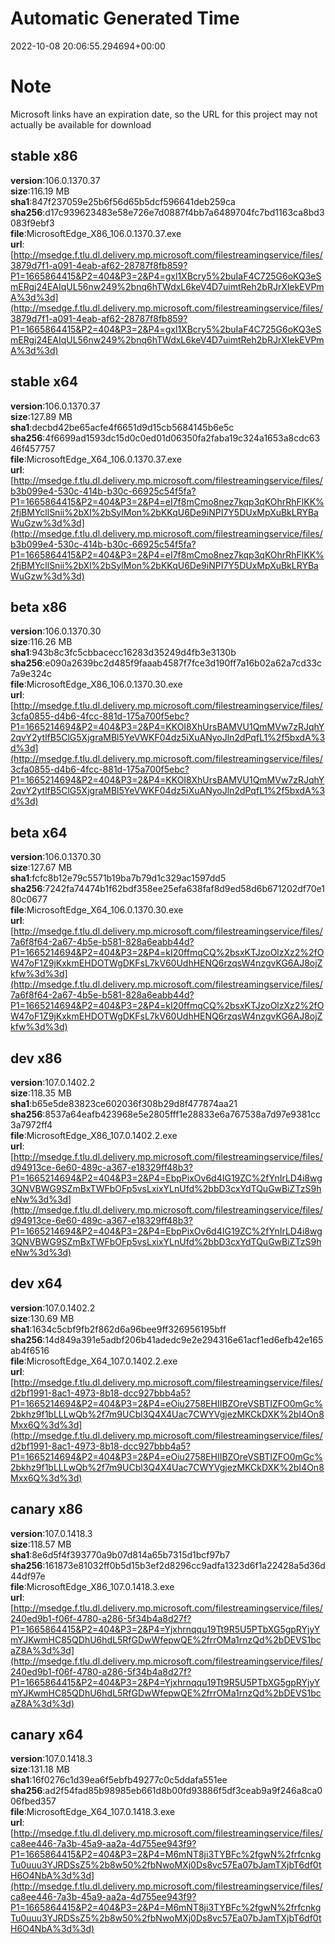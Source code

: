 # Automatic Generated Time
2022-10-08 20:06:55.294694+00:00

# Note
Microsoft links have an expiration date, so the URL for this project may not actually be available for download

## stable x86
**version**:106.0.1370.37  
**size**:116.19 MB  
**sha1**:847f237059e25b6f56d65b5dcf596641deb259ca  
**sha256**:d17c939623483e58e726e7d0887f4bb7a6489704fc7bd1163ca8bd3083f9ebf3  
**file**:MicrosoftEdge_X86_106.0.1370.37.exe  
**url**:[http://msedge.f.tlu.dl.delivery.mp.microsoft.com/filestreamingservice/files/3879d7f1-a091-4eab-af62-28787f8fb859?P1=1665864415&P2=404&P3=2&P4=gxl1XBcry5%2buIaF4C725G6oKQ3eSmERgj24EAIqUL56nw249%2bnq6hTWdxL6keV4D7uimtReh2bRJrXIekEVPmA%3d%3d](http://msedge.f.tlu.dl.delivery.mp.microsoft.com/filestreamingservice/files/3879d7f1-a091-4eab-af62-28787f8fb859?P1=1665864415&P2=404&P3=2&P4=gxl1XBcry5%2buIaF4C725G6oKQ3eSmERgj24EAIqUL56nw249%2bnq6hTWdxL6keV4D7uimtReh2bRJrXIekEVPmA%3d%3d)  

## stable x64
**version**:106.0.1370.37  
**size**:127.89 MB  
**sha1**:decbd42be65acfe4f6651d9d15cb5684145b6e5c  
**sha256**:4f6699ad1593dc15d0c0ed01d06350fa2faba19c324a1653a8cdc6346f457757  
**file**:MicrosoftEdge_X64_106.0.1370.37.exe  
**url**:[http://msedge.f.tlu.dl.delivery.mp.microsoft.com/filestreamingservice/files/b3b099e4-530c-414b-b30c-66925c54f5fa?P1=1665864415&P2=404&P3=2&P4=eI7f8mCmo8nez7kqp3qKOhrRhFlKK%2fjBMYcllSnii%2bXl%2bSylMon%2bKKqU6De9iNPI7Y5DUxMpXuBkLRYBaWuGzw%3d%3d](http://msedge.f.tlu.dl.delivery.mp.microsoft.com/filestreamingservice/files/b3b099e4-530c-414b-b30c-66925c54f5fa?P1=1665864415&P2=404&P3=2&P4=eI7f8mCmo8nez7kqp3qKOhrRhFlKK%2fjBMYcllSnii%2bXl%2bSylMon%2bKKqU6De9iNPI7Y5DUxMpXuBkLRYBaWuGzw%3d%3d)  

## beta x86
**version**:106.0.1370.30  
**size**:116.26 MB  
**sha1**:943b8c3fc5cbbacecc16283d35249d4fb3e3130b  
**sha256**:e090a2639bc2d485f9faaab4587f7fce3d190ff7a16b02a62a7cd33c7a9e324c  
**file**:MicrosoftEdge_X86_106.0.1370.30.exe  
**url**:[http://msedge.f.tlu.dl.delivery.mp.microsoft.com/filestreamingservice/files/3cfa0855-d4b6-4fcc-881d-175a700f5ebc?P1=1665214694&P2=404&P3=2&P4=KKOI8XhUrsBAMVU1QmMVw7zRJqhY2qvY2ytlfB5ClG5XjgraMBl5YeVWKF04dz5iXuANyoJln2dPqfL1%2f5bxdA%3d%3d](http://msedge.f.tlu.dl.delivery.mp.microsoft.com/filestreamingservice/files/3cfa0855-d4b6-4fcc-881d-175a700f5ebc?P1=1665214694&P2=404&P3=2&P4=KKOI8XhUrsBAMVU1QmMVw7zRJqhY2qvY2ytlfB5ClG5XjgraMBl5YeVWKF04dz5iXuANyoJln2dPqfL1%2f5bxdA%3d%3d)  

## beta x64
**version**:106.0.1370.30  
**size**:127.67 MB  
**sha1**:fcfc8b12e79c5571b19ba7b79d1c329ac1597dd5  
**sha256**:7242fa74474b1f62bdf358ee25efa638faf8d9ed58d6b671202df70e180c0677  
**file**:MicrosoftEdge_X64_106.0.1370.30.exe  
**url**:[http://msedge.f.tlu.dl.delivery.mp.microsoft.com/filestreamingservice/files/7a6f8f64-2a67-4b5e-b581-828a6eabb44d?P1=1665214694&P2=404&P3=2&P4=kI20ffmqCQ%2bsxKTJzoOlzXz2%2fOW47oF1Z9jKxkmEHDOTWgDKFsL7kV60UdhHENQ6rzqsW4nzgvKG6AJ8ojZkfw%3d%3d](http://msedge.f.tlu.dl.delivery.mp.microsoft.com/filestreamingservice/files/7a6f8f64-2a67-4b5e-b581-828a6eabb44d?P1=1665214694&P2=404&P3=2&P4=kI20ffmqCQ%2bsxKTJzoOlzXz2%2fOW47oF1Z9jKxkmEHDOTWgDKFsL7kV60UdhHENQ6rzqsW4nzgvKG6AJ8ojZkfw%3d%3d)  

## dev x86
**version**:107.0.1402.2  
**size**:118.35 MB  
**sha1**:b65e5de83823ce602036f308b29d8f477874aa21  
**sha256**:8537a64eafb423968e5e2805fff1e28833e6a767538a7d97e9381cc3a7972ff4  
**file**:MicrosoftEdge_X86_107.0.1402.2.exe  
**url**:[http://msedge.f.tlu.dl.delivery.mp.microsoft.com/filestreamingservice/files/d94913ce-6e60-489c-a367-e18329ff48b3?P1=1665214694&P2=404&P3=2&P4=EbpPixOv6d4IG19ZC%2fYnIrLD4i8wg3QNVBWG9SZmBxTWFbOFp5vsLxixYLnUfd%2bbD3cxYdTQuGwBiZTzS9heNw%3d%3d](http://msedge.f.tlu.dl.delivery.mp.microsoft.com/filestreamingservice/files/d94913ce-6e60-489c-a367-e18329ff48b3?P1=1665214694&P2=404&P3=2&P4=EbpPixOv6d4IG19ZC%2fYnIrLD4i8wg3QNVBWG9SZmBxTWFbOFp5vsLxixYLnUfd%2bbD3cxYdTQuGwBiZTzS9heNw%3d%3d)  

## dev x64
**version**:107.0.1402.2  
**size**:130.69 MB  
**sha1**:1634c5cbf9fb2f862d6a96bee9ff326956195bff  
**sha256**:14d849a391e5adbf206b41adedc9e2e294316e61acf1ed6efb42e165ab4f6516  
**file**:MicrosoftEdge_X64_107.0.1402.2.exe  
**url**:[http://msedge.f.tlu.dl.delivery.mp.microsoft.com/filestreamingservice/files/d2bf1991-8ac1-4973-8b18-dcc927bbb4a5?P1=1665214694&P2=404&P3=2&P4=eOiu2758EHIIBZOreVSBTIZFO0mGc%2bkhz9f1bLLLwQb%2f7m9UCbl3Q4X4Uac7CWYVgjezMKCkDXK%2bI4On8Mxx6Q%3d%3d](http://msedge.f.tlu.dl.delivery.mp.microsoft.com/filestreamingservice/files/d2bf1991-8ac1-4973-8b18-dcc927bbb4a5?P1=1665214694&P2=404&P3=2&P4=eOiu2758EHIIBZOreVSBTIZFO0mGc%2bkhz9f1bLLLwQb%2f7m9UCbl3Q4X4Uac7CWYVgjezMKCkDXK%2bI4On8Mxx6Q%3d%3d)  

## canary x86
**version**:107.0.1418.3  
**size**:118.57 MB  
**sha1**:8e6d5f4f393770a9b07d814a65b7315d1bcf97b7  
**sha256**:161873e81032ff0b5d15b3ef2d8296cc9adfa1323d6f1a22428a5d36d44df97e  
**file**:MicrosoftEdge_X86_107.0.1418.3.exe  
**url**:[http://msedge.f.tlu.dl.delivery.mp.microsoft.com/filestreamingservice/files/240ed9b1-f06f-4780-a286-5f34b4a8d27f?P1=1665864415&P2=404&P3=2&P4=Yjxhrnqqu19Tt9R5U5PTbXG5gpRYjyYmYJKwmHC85QDhU6hdL5RfGDwWfepwQE%2frrOMa1rnzQd%2bDEVS1bcaZ8A%3d%3d](http://msedge.f.tlu.dl.delivery.mp.microsoft.com/filestreamingservice/files/240ed9b1-f06f-4780-a286-5f34b4a8d27f?P1=1665864415&P2=404&P3=2&P4=Yjxhrnqqu19Tt9R5U5PTbXG5gpRYjyYmYJKwmHC85QDhU6hdL5RfGDwWfepwQE%2frrOMa1rnzQd%2bDEVS1bcaZ8A%3d%3d)  

## canary x64
**version**:107.0.1418.3  
**size**:131.18 MB  
**sha1**:16f0276c1d39ea6f5ebfb49277c0c5ddafa551ee  
**sha256**:ad2f54fad85b98985eb661d8b00fd93886f5df3ceab9a9f246a8ca006fbed357  
**file**:MicrosoftEdge_X64_107.0.1418.3.exe  
**url**:[http://msedge.f.tlu.dl.delivery.mp.microsoft.com/filestreamingservice/files/ca8ee446-7a3b-45a9-aa2a-4d755ee943f9?P1=1665864415&P2=404&P3=2&P4=M6mNT8ji3TYBFc%2fgwN%2frfcnkgTu0uuu3YJRDSsZ5%2b8w50%2fbNwoMXj0Ds8vc57Ea07bJamTXjbT6df0tH6O4NbA%3d%3d](http://msedge.f.tlu.dl.delivery.mp.microsoft.com/filestreamingservice/files/ca8ee446-7a3b-45a9-aa2a-4d755ee943f9?P1=1665864415&P2=404&P3=2&P4=M6mNT8ji3TYBFc%2fgwN%2frfcnkgTu0uuu3YJRDSsZ5%2b8w50%2fbNwoMXj0Ds8vc57Ea07bJamTXjbT6df0tH6O4NbA%3d%3d)  

